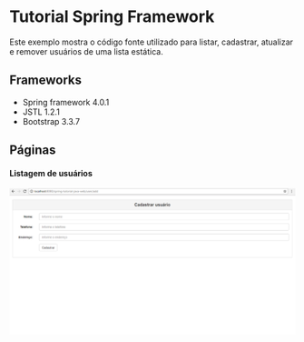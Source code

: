# Tutorial Spring Framework #

Este exemplo mostra o código fonte utilizado para listar, cadastrar, atualizar e remover usuários de uma lista estática. 

## Frameworks ##

* Spring framework 4.0.1
* JSTL 1.2.1
* Bootstrap 3.3.7

## Páginas ##

#### Listagem de usuários ####

![alt text](https://github.com/leodevel/spring-tutorial-java-web/blob/master/img/add.png "Listagem de usuários")









